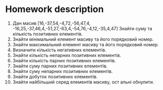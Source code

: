 # Homework description 

1. Дан масив [16,-37,54,-4,72,-56,47,4, -16,25,-37,46,4,-51,27,-63,4,-54,76,-4,12,-35,4,47] Знайти суму та кількість позитивних елементів.
2. Знайти мінімальний елемент масиву та його порядковий номер.
3. Знайти максимальний елемент масиву та його порядковий номер.
4. Визначити кількість негативних елементів.
5. Знайти кількість непарних позитивних елементів.
6. Знайти кількість парних позитивних елементів.
7. Знайти суму парних позитивних елементів.
8. Знайти суму непарних позитивних елементів.
9. Знайти добуток позитивних елементів.
10. Знайти найбільший серед елементів масиву, ост альні обнулити.